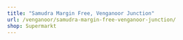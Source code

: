```yaml
---
title: "Samudra Margin Free, Venganoor Junction"
url: /venganoor/samudra-margin-free-venganoor-junction/
shop: Supermarkt
---
```

